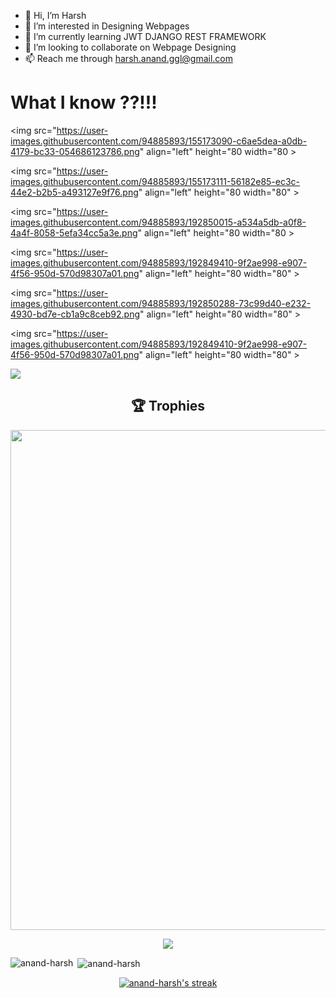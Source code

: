 - 👋 Hi, I’m Harsh
- 👀 I’m interested in Designing Webpages
- 🌱 I’m currently learning JWT DJANGO REST FRAMEWORK
- 💞️ I’m looking to collaborate on Webpage Designing
- 📫 Reach me through harsh.anand.ggl@gmail.com

# What I know ??!!!

<img src="https://user-images.githubusercontent.com/94885893/155173090-c6ae5dea-a0db-4179-bc33-054686123786.png" align="left" height="80 width="80 >

<img src="https://user-images.githubusercontent.com/94885893/155173111-56182e85-ec3c-44e2-b2b5-a493127e9f76.png" align="left" height="80 width="80" >

<img src="https://user-images.githubusercontent.com/94885893/192850015-a534a5db-a0f8-4a4f-8058-5efa34cc5a3e.png" align="left" height="80 width="80 >

<img src="https://user-images.githubusercontent.com/94885893/192849410-9f2ae998-e907-4f56-950d-570d98307a01.png" align="left" height="80 width="80" >

<img src="https://user-images.githubusercontent.com/94885893/192850288-73c99d40-e232-4930-bd7e-cb1a9c8ceb92.png" align="left" height="80 width="80" >

<img src="https://user-images.githubusercontent.com/94885893/192849410-9f2ae998-e907-4f56-950d-570d98307a01.png" align="left" height="80 width="80" >
 



![](https://komarev.com/ghpvc/?username=anand-harsh)

<h2 align="center">🏆 Trophies</h2>
<p align="center"> <img width=800 src="https://github-profile-trophy.vercel.app/?username=anand-harsh&margin-w=30&theme=onedark&row=1"/>
</p>
<p align="center"> <img src="/assets/morty.gif" /> </p>


<p><img align="left" src="https://github-readme-stats.vercel.app/api/top-langs?username=anand-harsh&show_icons=true&locale=en&layout=compact&theme=radical" alt="anand-harsh" /></p>

<p>&nbsp;<img align="center" src="https://github-readme-stats.vercel.app/api?username=anand-harsh&show_icons=true&locale=en&theme=radical" alt="anand-harsh" /></p>

<p align="center">
  <a href="https://github.com/anand-harsh/github-readme-streak-stats">
    <img title="🔥 Get streak stats for your profile at git.io/streak-stats" alt="anand-harsh's streak" src="https://streak-stats.demolab.com/?user=anand-harsh&theme=radical"/>
  </a>
</p>


<!---
anand-harsh/anand-harsh is a ✨ special ✨ repository because its `README.md` (this file) appears on your GitHub profile.
You can click the Preview link to take a look at your changes.
--->
